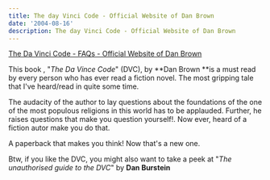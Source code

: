 ```yaml
---
title: The day Vinci Code - Official Website of Dan Brown
date: '2004-08-16'
description: The day Vinci Code - Official Website of Dan Brown
---
```


[The Da Vinci Code - FAQs - Official Website of Dan Brown][0]

This book , "_The Da Vince Code_" (DVC), by **Dan Brown **is a must read by every person who has ever read a fiction novel. The most gripping tale that I've heard/read in quite some time.

The audacity of the author to lay questions about the foundations of the one of the most populous religions in this world has to be applauded. Further, he raises questions that make you question yourself!. Now ever, heard of a fiction autor make you do that.

A paperback that makes you think! Now that's a new one.

Btw, if you like the DVC, you might also want to take a peek at "_The unauthorised guide to the DVC_" by **Dan Burstein**


[0]: http://www.danbrown.com/novels/davinci_code/faqs.html